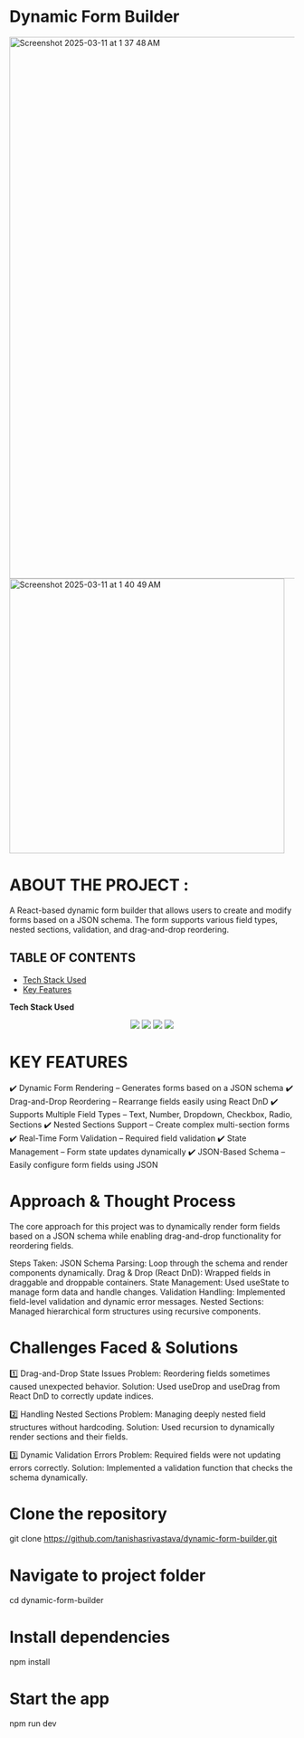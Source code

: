 # Dynamic Form Builder
<img width="958" alt="Screenshot 2025-03-11 at 1 37 48 AM" src="https://github.com/user-attachments/assets/5193ae30-7f5c-4008-b189-e9695d1b4aa2" />
<img width="486" alt="Screenshot 2025-03-11 at 1 40 49 AM" src="https://github.com/user-attachments/assets/b7e43896-8e8b-46ab-81fc-c36d829e065d" />


# ABOUT THE PROJECT :
A React-based dynamic form builder that allows users to create and modify forms based on a JSON schema. The form supports various field types, nested sections, validation, and drag-and-drop reordering.

## TABLE OF CONTENTS

- [Tech Stack Used](#Tech-Stack-Used)
- [Key Features ](#Key-Features)


**Tech Stack Used**

<div align="center">
   <img src="https://img.shields.io/badge/-ReactJs-61DAFB?logo=react&logoColor=white&style=for-the-badge">
     <img src="https://img.shields.io/badge/-Tailwind.css-61DAFB?logo=react&logoColor=white&style=for-the-badge">
 <img src="https://img.shields.io/badge/JavaScript-F7DF1E.svg?style=for-the-badge&logo=JavaScript&logoColor=white">
 <img src="https://img.shields.io/badge/Node.js-43853D?style=for-the-badge&logo=node.js&logoColor=white">
   </div>


# KEY FEATURES
✔️ Dynamic Form Rendering – Generates forms based on a JSON schema
✔️ Drag-and-Drop Reordering – Rearrange fields easily using React DnD
✔️ Supports Multiple Field Types – Text, Number, Dropdown, Checkbox, Radio, Sections
✔️ Nested Sections Support – Create complex multi-section forms
✔️ Real-Time Form Validation – Required field validation
✔️ State Management – Form state updates dynamically
✔️ JSON-Based Schema – Easily configure form fields using JSON

# Approach & Thought Process
The core approach for this project was to dynamically render form fields based on a JSON schema while enabling drag-and-drop functionality for reordering fields.

Steps Taken:
JSON Schema Parsing: Loop through the schema and render components dynamically.
Drag & Drop (React DnD): Wrapped fields in draggable and droppable containers.
State Management: Used useState to manage form data and handle changes.
Validation Handling: Implemented field-level validation and dynamic error messages.
Nested Sections: Managed hierarchical form structures using recursive components.

# Challenges Faced & Solutions
1️⃣ Drag-and-Drop State Issues
Problem: Reordering fields sometimes caused unexpected behavior.
Solution: Used useDrop and useDrag from React DnD to correctly update indices.

2️⃣ Handling Nested Sections
Problem: Managing deeply nested field structures without hardcoding.
Solution: Used recursion to dynamically render sections and their fields.

3️⃣ Dynamic Validation Errors
Problem: Required fields were not updating errors correctly.
Solution: Implemented a validation function that checks the schema dynamically.


# Clone the repository
git clone https://github.com/tanishasrivastava/dynamic-form-builder.git

# Navigate to project folder
cd dynamic-form-builder

# Install dependencies
npm install

# Start the app
npm run dev

